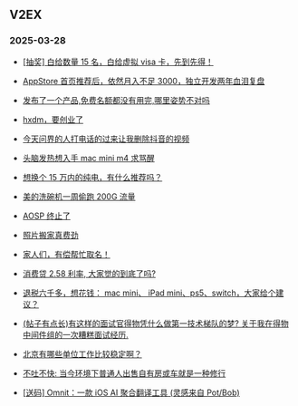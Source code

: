 ## V2EX 
### 2025-03-28

+ [[抽奖] 白给数量 15 名，白给虚拟 visa 卡，先到先得！](https://www.v2ex.com/t/1121515)

+ [AppStore 首页推荐后，依然月入不足 3000，独立开发两年血泪复盘](https://www.v2ex.com/t/1121385)

+ [发布了一个产品,免费名额都没有用完,哪里姿势不对吗](https://www.v2ex.com/t/1121378)

+ [hxdm，要创业了](https://www.v2ex.com/t/1121404)

+ [今天问界的人打电话的过来让我删除抖音的视频](https://www.v2ex.com/t/1121577)

+ [头脑发热想入手 mac mini m4 求骂醒](https://www.v2ex.com/t/1121410)

+ [想换个 15 万内的纯电，有什么推荐吗？](https://www.v2ex.com/t/1121376)

+ [美的洗碗机一周偷跑 200G 流量](https://www.v2ex.com/t/1121349)

+ [AOSP 终止了](https://www.v2ex.com/t/1121473)

+ [照片搬家真费劲](https://www.v2ex.com/t/1121435)

+ [家人们，有偿帮忙取名！](https://www.v2ex.com/t/1121569)

+ [消费贷 2.58 利率, 大家觉的到底了吗?](https://www.v2ex.com/t/1121531)

+ [退税六千多，想花钱： mac mini、 iPad mini、ps5、switch，大家给个建议？](https://www.v2ex.com/t/1121462)

+ [(帖子有点长)有这样的面试官得物凭什么做第一技术梯队的梦? 关于我在得物中间件组的一次糟糕面试经历.](https://www.v2ex.com/t/1121646)

+ [北京有哪些单位工作比较稳定啊？](https://www.v2ex.com/t/1121664)

+ [不吐不快: 当今环境下普通人出售自有房或车就是一种修行](https://www.v2ex.com/t/1121587)

+ [[送码] Omnit：一款 iOS AI 聚合翻译工具 (灵感来自 Pot/Bob)](https://www.v2ex.com/t/1121656)

